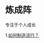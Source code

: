 # 炼成阵
专注于个人成长

1.[如何制造流行？](https://github.com/FullmetalAlchemist1994/TransmutationCircle/blob/main/%E5%A6%82%E4%BD%95%E5%88%B6%E9%80%A0%E6%B5%81%E8%A1%8C%EF%BC%9F(%E7%82%BC%E6%88%90%E9%98%B5%E7%AC%AC1%E6%9C%9F%EF%BC%89.md))
